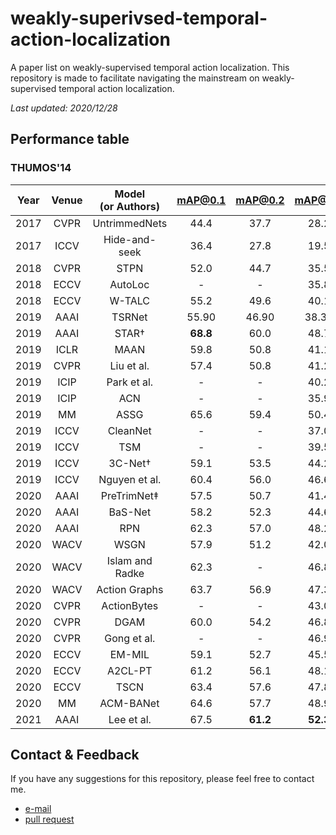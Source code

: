# weakly-superivsed-temporal-action-localization
A paper list on weakly-supervised temporal action localization. This repository is made to facilitate navigating the mainstream on weakly-supervised temporal action localization.

*Last updated: 2020/12/28*

## Performance table

### THUMOS'14

| Year | Venue | Model<br/>(or Authors) | mAP@0.1 | mAP@0.2 | mAP@0.3 | mAP@0.4 | mAP@0.5 | mAP@0.6 | mAP@0.7 | AVG[0.1:0.7] |
|:----:|:-----:|:----------------------:|:-------:|:-------:|:-------:|:-------:|:-------:|:-------:|:-------:|:------------:|
| 2017 | CVPR  | UntrimmedNets          |  44.4   |  37.7   |  28.2   |  21.1   |  13.7   |    -    |    -    |      -       |
| 2017 | ICCV  | Hide-and-seek          |  36.4   |  27.8   |  19.5   |  12.7   |   6.8   |    -    |    -    |      -       |
| 2018 | CVPR  | STPN                   |  52.0   |  44.7   |  35.5   |  25.8   |  16.9   |   9.9   |   4.3   |    27.0      |
| 2018 | ECCV  | AutoLoc                |    -    |    -    |  35.8   |  29.0   |  21.2   |  13.4   |   5.8   |      -       |
| 2018 | ECCV  | W-TALC                 |  55.2   |  49.6   |  40.1   |  31.1   |  22.8   |    -    |   7.6   |      -       |
| 2019 | AAAI  | TSRNet                 |  55.90  |  46.90  |  38.30  |  28.10  |  18.60  |  11.00  |   5.59  |    29.2      |
| 2019 | AAAI  | STAR&dagger;           |**68.8** |  60.0   |  48.7   |  34.7   |  23.0   |    -    |    -    |      -       |
| 2019 | ICLR  | MAAN                   |  59.8   |  50.8   |  41.1   |  30.6   |  20.3   |  12.0   |   6.9   |    31.6      |
| 2019 | CVPR  | Liu et al.             |  57.4   |  50.8   |  41.2   |  32.1   |  23.1   |  15.0   |   7.0   |    32.4      |
| 2019 | ICIP  | Park et al.            |    -    |    -    |  40.2   |  32.2   |  21.7   |    -    |   9.2   |      -       |
| 2019 | ICIP  | ACN                    |    -    |    -    |  35.9   |  30.7   |  24.2   |  15.7   |   7.4   |      -       |
| 2019 | MM    | ASSG                   |  65.6   |  59.4   |  50.4   |  38.7   |  25.4   |  15.0   |   6.6   |    37.3      |
| 2019 | ICCV  | CleanNet               |    -    |    -    |  37.0   |  30.9   |  23.9   |  13.9   |   7.1   |      -       |
| 2019 | ICCV  | TSM	                  |    -    |    -    |  39.5   |    -    |  24.5   |    -    |   7.1   |      -       |
| 2019 | ICCV  | 3C-Net&dagger;         |  59.1   |  53.5   |  44.2   |  34.1   |  26.6   |    -    |   8.1   |      -       |
| 2019 | ICCV  | Nguyen et al.          |  60.4   |  56.0   |  46.6   |  37.5   |  26.8   |  17.6   |   9.0   |    36.3      |
| 2020 | AAAI  | PreTrimNet&Dagger;     |  57.5   |  50.7   |  41.4   |  32.1   |  23.1   |  14.2   |   7.7   |    32.4      |
| 2020 | AAAI  | BaS-Net                |  58.2   |  52.3   |  44.6   |  36.0   |  27.0   |  18.6   |  10.4   |    35.3      |
| 2020 | AAAI  | RPN                    |  62.3   |  57.0   |  48.2   |  37.2   |  27.9   |  16.7   |   8.1   |    36.8      |
| 2020 | WACV  | WSGN                   |  57.9   |  51.2   |  42.0   |  33.1   |  25.1   |  16.7   |   8.9   |    33.6      |
| 2020 | WACV  | Islam and Radke        |  62.3   |    -    |  46.8   |    -    |  29.6   |    -    |   9.7   |      -       |
| 2020 | WACV  | Action Graphs          |  63.7   |  56.9   |  47.3   |  36.4   |  26.1   |    -    |    -    |      -       |
| 2020 | CVPR  | ActionBytes            |    -    |    -    |  43.0   |  35.8   |  29.0   |    -    |   9.5   |      -       |
| 2020 | CVPR  | DGAM	                  |  60.0   |  54.2   |  46.8   |  38.2   |  28.8   |  19.8   |  11.4   |    37.0      |
| 2020 | CVPR  | Gong et al.            |    -    |    -    |  46.9   |  38.9   |  30.1   |  19.8   |  10.4   |      -       |
| 2020 | ECCV  | EM-MIL                 |  59.1   |  52.7   |  45.5   |  36.8   |  30.5   |  22.7   |**16.4** |    37.7      |
| 2020 | ECCV  | A2CL-PT                |  61.2   |  56.1   |  48.1   |  39.0   |  30.1   |  19.2   |  10.6   |    37.8      |
| 2020 | ECCV  | TSCN                   |  63.4   |  57.6   |  47.8   |  37.7   |  28.7   |  19.4   |  10.2   |    37.8      |
| 2020 | MM    | ACM-BANet              |  64.6   |  57.7   |  48.9   |  40.9   |  32.3   |  21.9   |  13.5   |    40.0      |
| 2021 | AAAI  | Lee et al.             |  67.5   |**61.2** |**52.3** |**43.4** |**33.7** |**22.9** |  12.1   |    41.9      |

## Contact & Feedback

If you have any suggestions for this repository, please feel free to contact me.

- [e-mail](mailto:lph1114@yonsei.ac.kr)
- [pull request](https://github.com/Pilhyeon/weakly-supervised-temporal-action-localization/pulls)
